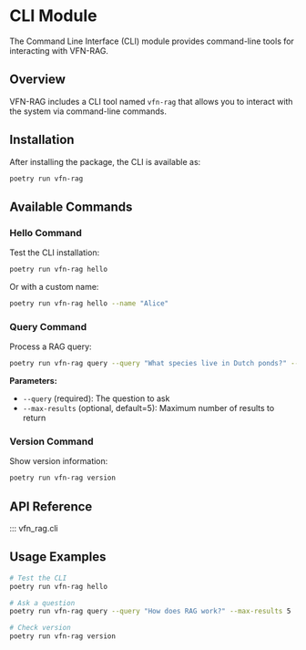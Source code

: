 # CLI Module

The Command Line Interface (CLI) module provides command-line tools for interacting with VFN-RAG.

## Overview

VFN-RAG includes a CLI tool named `vfn-rag` that allows you to interact with the system via command-line commands.

## Installation

After installing the package, the CLI is available as:

```bash
poetry run vfn-rag
```

## Available Commands

### Hello Command

Test the CLI installation:

```bash
poetry run vfn-rag hello
```

Or with a custom name:

```bash
poetry run vfn-rag hello --name "Alice"
```

### Query Command

Process a RAG query:

```bash
poetry run vfn-rag query --query "What species live in Dutch ponds?" --max-results 10
```

**Parameters:**
- `--query` (required): The question to ask
- `--max-results` (optional, default=5): Maximum number of results to return

### Version Command

Show version information:

```bash
poetry run vfn-rag version
```

## API Reference

::: vfn_rag.cli

## Usage Examples

```bash
# Test the CLI
poetry run vfn-rag hello

# Ask a question
poetry run vfn-rag query --query "How does RAG work?" --max-results 5

# Check version
poetry run vfn-rag version
```

